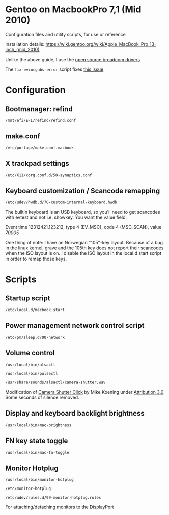 # Gentoo on MacbookPro 7,1 (Mid 2010)

Configuration files and utility scripts, for use or reference

Installation details:
https://wiki.gentoo.org/wiki/Apple_MacBook_Pro_13-inch_(mid_2010)

Unlike the above guide, I use the [open source broadcom drivers](http://wireless.wiki.kernel.org/en/users/Drivers/b43)

The `fix-eviocgabs-error` script fixes [this issue](https://github.com/systemd/systemd/issues/5079)

# Configuration

## Bootmanager: refind
`/mnt/efi/EFI/refind/refind.conf`

## make.conf
`/etc/portage/make.conf.macbook`

## X trackpad settings
`/etc/X11/xorg.conf.d/50-synaptics.conf`

## Keyboard customization / Scancode remapping
`/etc/udev/hwdb.d/70-custom-internal-keyboard.hwdb`

The builtin keyboard is an USB keyboard, so you'll need to get scancodes
with evtest and not i.e. showkey. You want the value field:

Event time 12312421.123212, type 4 (EV_MSC), code 4 (MSC_SCAN), value *70005*

One thing of note: I have an Norwegian "105"-key layout. Because of a bug in
the linux kernel, grave and the 105th key does not report their scancodes
when the ISO layout is on. I disable the ISO layout in the local.d start script
in order to remap those keys.

# Scripts

## Startup script
`/etc/local.d/macbook.start`

## Power management network control script
`/etc/pm/sleep.d/00-network`

## Volume control

`/usr/local/bin/alsactl`

`/usr/local/bin/pulsectl`

`/usr/share/sounds/alsactl/camera-shutter.wav`

Modification of [Camera Shutter Click](soundbible.com/563-Camera-Shutter-Click.html) by Mike Koening under [Attribution 3.0](http://creativecommons.org/licenses/by/3.0)
Some seconds of silence removed.

## Display and keyboard backlight brightness

`/usr/local/bin/mac-brightness`

## FN key state toggle

`/usr/local/bin/mac-fn-toggle`

## Monitor Hotplug

`/usr/local/bin/monitor-hotplug`

`/etc/monitor-hotplug`

`/etc/udev/rules.d/99-monitor-hotplug.rules`

For attaching/detaching monitors to the DisplayPort
